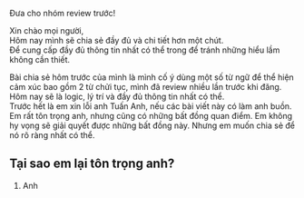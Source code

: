 Đưa cho nhóm review trước!

Xin chào mọi người,  
Hôm nay mình sẽ chia sẻ đầy đủ và chi tiết hơn một chút.  
Để cung cấp đầy đủ thông tin nhất có thể trong để tránh những hiểu lầm không cần thiết.

Bài chia sẻ hôm trước của mình là mình cố ý dùng một số từ ngữ để thể hiện cảm xúc bao gồm 2 từ chửi tục, mình đã review nhiều lần trước khi đăng.  
Hôm nay sẽ là logic, lý trí và đầy đủ thông tin nhất có thể.  
Trước hết là em xin lỗi anh Tuấn Anh, nếu các bài viết này có làm anh buồn.  
Em rất tôn trọng anh, nhưng cũng có những bất đồng quan điểm. Em không hy vọng sẽ giải quyết được những bất đồng này. Nhưng em muốn chia sẻ để nó rõ ràng nhất có thể.

## Tại sao em lại tôn trọng anh?

1. Anh
